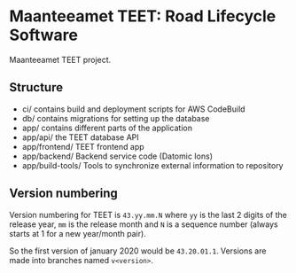 # Maanteeamet TEET: Road Lifecycle Software

Maanteeamet TEET project.

## Structure

* ci/  contains build and deployment scripts for AWS CodeBuild
* db/  contains migrations for setting up the database
* app/ contains different parts of the application
* app/api/ the TEET database API
* app/frontend/ TEET frontend app
* app/backend/  Backend service code (Datomic Ions)
* app/build-tools/ Tools to synchronize external information to repository

## Version numbering

Version numbering for TEET is `43.yy.mm.N` where
`yy` is the last 2 digits of the release year,
`mm` is the release month and
`N` is a sequence number (always starts at 1 for a new year/month pair).

So the first version of january 2020 would be `43.20.01.1`.
Versions are made into branches named `v<version>`.
